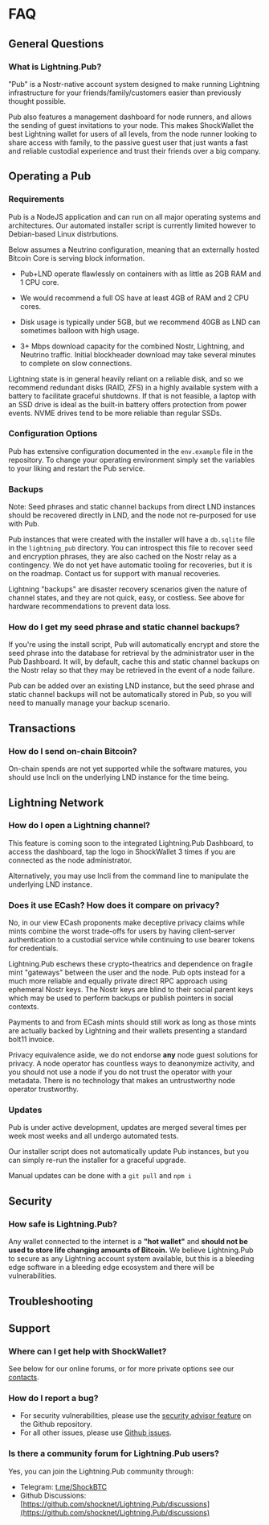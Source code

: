 # FAQ

## General Questions

### What is Lightning.Pub?

"Pub" is a Nostr-native account system designed to make running Lightning infrastructure for your friends/family/customers easier than previously thought possible.

Pub also features a management dashboard for node runners, and allows the sending of guest invitations to your node. This makes ShockWallet the best Lightning wallet for users of all levels, from the node runner looking to share access with family, to the passive guest user that just wants a fast and reliable custodial experience and trust their friends over a big company.

## Operating a Pub

### Requirements

Pub is a NodeJS application and can run on all major operating systems and architectures. Our automated installer script is currently limited however to Debian-based Linux distrbutions.

Below assumes a Neutrino configuration, meaning that an externally hosted Bitcoin Core is serving block information.

- Pub+LND operate flawlessly on containers with as little as 2GB RAM and 1 CPU core.

- We would recommend a full OS have at least 4GB of RAM and 2 CPU cores.

- Disk usage is typically under 5GB, but we recommend 40GB as LND can sometimes balloon with high usage.

- 3+ Mbps download capacity for the combined Nostr, Lightning, and Neutrino traffic. Initial blockheader download may take several minutes to complete on slow connections.

Lightning state is in general heavily reliant on a reliable disk, and so we recommend redundant disks (RAID, ZFS) in a highly available system with a battery to facilitate graceful shutdowns. If that is not feasible, a laptop with an SSD drive is ideal as the built-in battery offers protection from power events. NVME drives tend to be more reliable than regular SSDs.

### Configuration Options

Pub has extensive configuration documented in the `env.example` file in the repository. To change your operating environment simply set the variables to your liking and restart the Pub service.

### Backups

Note: Seed phrases and static channel backups from direct LND instances should be recovered directly in LND, and the node not re-purposed for use with Pub.

Pub instances that were created with the installer will have a `db.sqlite` file in the `lightning_pub` directory. You can introspect this file to recover seed and encryption phrases, they are also cached on the Nostr relay as a contingency. We do not yet have automatic tooling for recoveries, but it is on the roadmap. Contact us for support with manual recoveries.

Lightning "backups" are disaster recovery scenarios given the nature of channel states, and they are not quick, easy, or costless. See above for hardware recommendations to prevent data loss.

### How do I get my seed phrase and static channel backups?

If you're using the install script, Pub will automatically encrypt and store the seed phrase into the database for retrieval by the administrator user in the Pub Dashboard. It will, by default, cache this and static channel backups on the Nostr relay so that they may be retrieved in the event of a node failure.

Pub can be added over an existing LND instance, but the seed phrase and static channel backups will not be automatically stored in Pub, so you will need to manually manage your backup scenario.

## Transactions

### How do I send on-chain Bitcoin?

On-chain spends are not yet supported while the software matures, you should use lncli on the underlying LND instance for the time being.

## Lightning Network

### How do I open a Lightning channel?

This feature is coming soon to the integrated Lightning.Pub Dashboard, to access the dashboard, tap the logo in ShockWallet 3 times if you are connected as the node administrator.

Alternatively, you may use lncli from the command line to manipulate the underlying LND instance.

### Does it use ECash? How does it compare on privacy?

No, in our view ECash proponents make deceptive privacy claims while mints combine the worst trade-offs for users by having client-server authentication to a custodial service while continuing to use bearer tokens for credentials.

Lightning.Pub eschews these crypto-theatrics and dependence on fragile mint "gateways" between the user and the node. Pub opts instead for a much more reliable and equally private direct RPC approach using ephemeral Nostr keys. The Nostr keys are blind to their social parent keys which may be used to perform backups or publish pointers in social contexts. 

Payments to and from ECash mints should still work as long as those mints are actually backed by Lightning and their wallets presenting a standard bolt11 invoice.

Privacy equivalence aside, we do not endorse **any** node guest solutions for privacy. A node operator has countless ways to deanonymize activity, and you should not use a node if you do not trust the operator with your metadata. There is no technology that makes an untrustworthy node operator trustworthy.

### Updates

Pub is under active development, updates are merged several times per week most weeks and all undergo automated tests.

Our installer script does not automatically update Pub instances, but you can simply re-run the installer for a graceful upgrade.

Manual updates can be done with a `git pull` and `npm i`

## Security

### How safe is Lightning.Pub?

Any wallet connected to the internet is a **"hot wallet"** and **should not be used to store life changing amounts of Bitcoin.** We believe Lightning.Pub to secure as any Lightning account system available, but this is a bleeding edge software in a bleeding edge ecosystem and there will be vulnerabilities.

## Troubleshooting

## Support

### Where can I get help with ShockWallet?

See below for our online forums, or for more private options see our [contacts](https://docs.shock.network/contact). 

### How do I report a bug?

- For security vulnerabilities, please use the [security advisor feature](https://github.com/shocknet/Lightning.Pub/security/advisories) on the Github repository.
- For all other issues, please use [Github issues](https://github.com/shocknet/Lightning.Pub/issues).

### Is there a community forum for Lightning.Pub users?

Yes, you can join the Lightning.Pub community through:
- Telegram: [t.me/ShockBTC](https://t.me/ShockBTC)
- Github Discussions: [https://github.com/shocknet/Lightning.Pub/discussions](https://github.com/shocknet/Lightning.Pub/discussions)